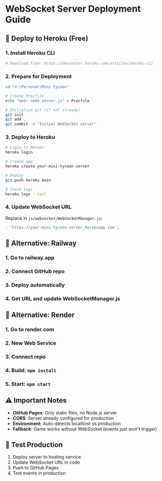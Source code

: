 # WebSocket Server Deployment Guide

## 🚀 Deploy to Heroku (Free)

### 1. Install Heroku CLI
```bash
# Download from: https://devcenter.heroku.com/articles/heroku-cli
```

### 2. Prepare for Deployment
```bash
cd "d:\Personal\Mini tycoon"

# Create Procfile
echo "web: node server.js" > Procfile

# Initialize git (if not already)
git init
git add .
git commit -m "Initial WebSocket server"
```

### 3. Deploy to Heroku
```bash
# Login to Heroku
heroku login

# Create app
heroku create your-mini-tycoon-server

# Deploy
git push heroku main

# Check logs
heroku logs --tail
```

### 4. Update WebSocket URL
Replace in `js/websocket/WebSocketManager.js`:
```javascript
: 'https://your-mini-tycoon-server.herokuapp.com';
```

## 🔧 Alternative: Railway

### 1. Go to railway.app
### 2. Connect GitHub repo
### 3. Deploy automatically
### 4. Get URL and update WebSocketManager.js

## 🔧 Alternative: Render

### 1. Go to render.com
### 2. New Web Service
### 3. Connect repo
### 4. Build: `npm install`
### 5. Start: `npm start`

## ⚠️ Important Notes

- **GitHub Pages**: Only static files, no Node.js server
- **CORS**: Server already configured for production
- **Environment**: Auto-detects localhost vs production
- **Fallback**: Game works without WebSocket (events just won't trigger)

## 🧪 Test Production

1. Deploy server to hosting service
2. Update WebSocket URL in code
3. Push to GitHub Pages
4. Test events in production